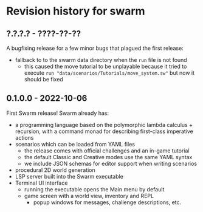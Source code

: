 # Revision history for swarm

## **?.?.?.?** - ????-??-??

A bugfixing release for a few minor bugs that plagued the first release:

- fallback to to the swarm data directory when the `run` file is not found
  - this caused the move tutorial to be unplayable because it tried to execute
    `run "data/scenarios/Tutorials/move_system.sw"`
    but now it should be fixed


## **0.1.0.0** - 2022-10-06

First Swarm release! Swarm already has:

- a programming language based on the polymorphic
  lambda calculus + recursion, with a command monad for describing
  first-class imperative actions
- scenarios which can be loaded from YAML files
  - the release comes with official challenges and an in-game tutorial
  - the default Classic and Creative modes use the same YAML syntax
  - we include JSON schemas for editor support when writing scenarios 
- procedural 2D world generation
- LSP server built into the Swarm executable
- Terminal UI interface
  - running the executable opens the Main menu by default
  - game screen with a world view, inventory and REPL
    - popup windows for messages, challenge descriptions, etc.
